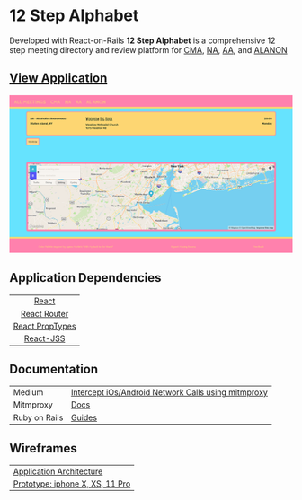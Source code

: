 # 12 Step Alphabet

Developed with React-on-Rails **12 Step Alphabet** is a comprehensive 12 step meeting directory and review platform for [CMA](https://www.crystalmeth.org/), [NA](https://www.na.org/?ID=aboutus), [AA](https://www.aa.org/pages/en_US/what-is-aa), and [ALANON](https://al-anon.org/) 

## [View Application](https://twelve-step-alphabet.netlify.app/)
[![TSA](https://github.com/MeetYourCreator/twelve-step-alphabet/blob/master/client/public/12step-thumbnail-linkedin.png)](https://twelve-step-alphabet.netlify.app/)

## Application Dependencies             
|     |                
| :--------------: | 
|[React](https://create-react-app.dev/)|  
|[React Router](https://www.npmjs.com/package/react-router)|  
| [React PropTypes](https://www.npmjs.com/package/prop-types) |  
|     [React-JSS](https://www.npmjs.com/package/react-jss)      |  
 

## Documentation
| ||
| ------------ |-------|
| Medium |[Intercept iOs/Android Network Calls using mitmproxy](https://medium.com/testvagrant/intercept-ios-android-network-calls-using-mitmproxy-4d3c94831f62) | 
|Mitmproxy | [Docs](https://docs.mitmproxy.org/stable/) |
| Ruby on Rails |[Guides](https://guides.rubyonrails.org/) |

## Wireframes

| |
| ------------ |
|[Application Architecture](https://xd.adobe.com/view/4ca673fb-51dd-4ca0-a3c6-1a295c9854fd-19f5/)|
|[Prototype: iphone X, XS, 11 Pro](https://xd.adobe.com/view/21403106-c549-4c49-a64f-509952a11ae4-7413/)|

